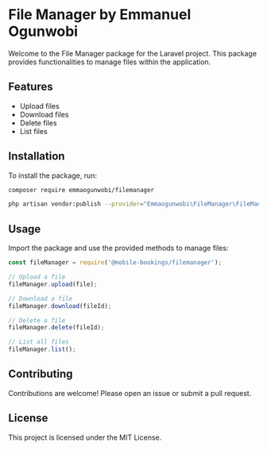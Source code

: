 # File Manager by Emmanuel Ogunwobi

Welcome to the File Manager package for the Laravel project. This package provides functionalities to manage files within the application.

## Features

- Upload files
- Download files
- Delete files
- List files

## Installation

To install the package, run:

```bash
composer require emmaogunwobi/filemanager
```

```bash
php artisan vendor:publish --provider="Emmaogunwobi\FileManager\FileManagerServiceProvider" --tag=config
```

## Usage

Import the package and use the provided methods to manage files:

```javascript
const fileManager = require('@mobile-bookings/filemanager');

// Upload a file
fileManager.upload(file);

// Download a file
fileManager.download(fileId);

// Delete a file
fileManager.delete(fileId);

// List all files
fileManager.list();
```

## Contributing

Contributions are welcome! Please open an issue or submit a pull request.

## License

This project is licensed under the MIT License.
